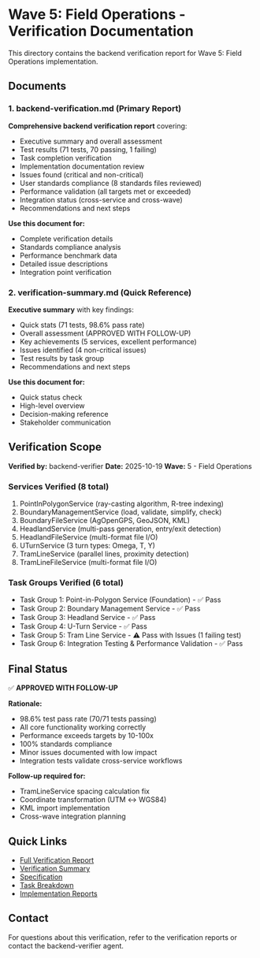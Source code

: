 # Wave 5: Field Operations - Verification Documentation

This directory contains the backend verification report for Wave 5: Field Operations implementation.

## Documents

### 1. backend-verification.md (Primary Report)
**Comprehensive backend verification report** covering:
- Executive summary and overall assessment
- Test results (71 tests, 70 passing, 1 failing)
- Task completion verification
- Implementation documentation review
- Issues found (critical and non-critical)
- User standards compliance (8 standards files reviewed)
- Performance validation (all targets met or exceeded)
- Integration status (cross-service and cross-wave)
- Recommendations and next steps

**Use this document for:**
- Complete verification details
- Standards compliance analysis
- Performance benchmark data
- Detailed issue descriptions
- Integration point verification

### 2. verification-summary.md (Quick Reference)
**Executive summary** with key findings:
- Quick stats (71 tests, 98.6% pass rate)
- Overall assessment (APPROVED WITH FOLLOW-UP)
- Key achievements (5 services, excellent performance)
- Issues identified (4 non-critical issues)
- Test results by task group
- Recommendations and next steps

**Use this document for:**
- Quick status check
- High-level overview
- Decision-making reference
- Stakeholder communication

## Verification Scope

**Verified by:** backend-verifier
**Date:** 2025-10-19
**Wave:** 5 - Field Operations

### Services Verified (8 total)
1. PointInPolygonService (ray-casting algorithm, R-tree indexing)
2. BoundaryManagementService (load, validate, simplify, check)
3. BoundaryFileService (AgOpenGPS, GeoJSON, KML)
4. HeadlandService (multi-pass generation, entry/exit detection)
5. HeadlandFileService (multi-format file I/O)
6. UTurnService (3 turn types: Omega, T, Y)
7. TramLineService (parallel lines, proximity detection)
8. TramLineFileService (multi-format file I/O)

### Task Groups Verified (6 total)
- Task Group 1: Point-in-Polygon Service (Foundation) - ✅ Pass
- Task Group 2: Boundary Management Service - ✅ Pass
- Task Group 3: Headland Service - ✅ Pass
- Task Group 4: U-Turn Service - ✅ Pass
- Task Group 5: Tram Line Service - ⚠️ Pass with Issues (1 failing test)
- Task Group 6: Integration Testing & Performance Validation - ✅ Pass

## Final Status

✅ **APPROVED WITH FOLLOW-UP**

**Rationale:**
- 98.6% test pass rate (70/71 tests passing)
- All core functionality working correctly
- Performance exceeds targets by 10-100x
- 100% standards compliance
- Minor issues documented with low impact
- Integration tests validate cross-service workflows

**Follow-up required for:**
- TramLineService spacing calculation fix
- Coordinate transformation (UTM ↔ WGS84)
- KML import implementation
- Cross-wave integration planning

## Quick Links

- [Full Verification Report](./backend-verification.md)
- [Verification Summary](./verification-summary.md)
- [Specification](../spec.md)
- [Task Breakdown](../tasks.md)
- [Implementation Reports](../implementation/)

## Contact

For questions about this verification, refer to the verification reports or contact the backend-verifier agent.
